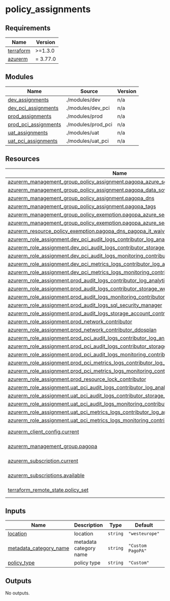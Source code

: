 # policy_assignments

<!-- markdownlint-disable -->
<!-- BEGINNING OF PRE-COMMIT-TERRAFORM DOCS HOOK -->
## Requirements

| Name | Version |
|------|---------|
| <a name="requirement_terraform"></a> [terraform](#requirement\_terraform) | >=1.3.0 |
| <a name="requirement_azurerm"></a> [azurerm](#requirement\_azurerm) | = 3.77.0 |

## Modules

| Name | Source | Version |
|------|--------|---------|
| <a name="module_dev_assignments"></a> [dev\_assignments](#module\_dev\_assignments) | ./modules/dev | n/a |
| <a name="module_dev_pci_assignments"></a> [dev\_pci\_assignments](#module\_dev\_pci\_assignments) | ./modules/dev_pci | n/a |
| <a name="module_prod_assignments"></a> [prod\_assignments](#module\_prod\_assignments) | ./modules/prod | n/a |
| <a name="module_prod_pci_assignments"></a> [prod\_pci\_assignments](#module\_prod\_pci\_assignments) | ./modules/prod_pci | n/a |
| <a name="module_uat_assignments"></a> [uat\_assignments](#module\_uat\_assignments) | ./modules/uat | n/a |
| <a name="module_uat_pci_assignments"></a> [uat\_pci\_assignments](#module\_uat\_pci\_assignments) | ./modules/uat_pci | n/a |

## Resources

| Name | Type |
|------|------|
| [azurerm_management_group_policy_assignment.pagopa_azure_security_benchmark](https://registry.terraform.io/providers/hashicorp/azurerm/3.77.0/docs/resources/management_group_policy_assignment) | resource |
| [azurerm_management_group_policy_assignment.pagopa_data_sovereignty_eu](https://registry.terraform.io/providers/hashicorp/azurerm/3.77.0/docs/resources/management_group_policy_assignment) | resource |
| [azurerm_management_group_policy_assignment.pagopa_dns](https://registry.terraform.io/providers/hashicorp/azurerm/3.77.0/docs/resources/management_group_policy_assignment) | resource |
| [azurerm_management_group_policy_assignment.pagopa_tags](https://registry.terraform.io/providers/hashicorp/azurerm/3.77.0/docs/resources/management_group_policy_assignment) | resource |
| [azurerm_management_group_policy_exemption.pagopa_azure_security_benchmark_mitigated](https://registry.terraform.io/providers/hashicorp/azurerm/3.77.0/docs/resources/management_group_policy_exemption) | resource |
| [azurerm_management_group_policy_exemption.pagopa_azure_security_benchmark_waiver](https://registry.terraform.io/providers/hashicorp/azurerm/3.77.0/docs/resources/management_group_policy_exemption) | resource |
| [azurerm_resource_policy_exemption.pagopa_dns_pagopa_it_waiver](https://registry.terraform.io/providers/hashicorp/azurerm/3.77.0/docs/resources/resource_policy_exemption) | resource |
| [azurerm_role_assignment.dev_pci_audit_logs_contributor_log_analytics](https://registry.terraform.io/providers/hashicorp/azurerm/3.77.0/docs/resources/role_assignment) | resource |
| [azurerm_role_assignment.dev_pci_audit_logs_contributor_storage_westeurope](https://registry.terraform.io/providers/hashicorp/azurerm/3.77.0/docs/resources/role_assignment) | resource |
| [azurerm_role_assignment.dev_pci_audit_logs_monitoring_contributor](https://registry.terraform.io/providers/hashicorp/azurerm/3.77.0/docs/resources/role_assignment) | resource |
| [azurerm_role_assignment.dev_pci_metrics_logs_contributor_log_analytics](https://registry.terraform.io/providers/hashicorp/azurerm/3.77.0/docs/resources/role_assignment) | resource |
| [azurerm_role_assignment.dev_pci_metrics_logs_monitoring_contributor](https://registry.terraform.io/providers/hashicorp/azurerm/3.77.0/docs/resources/role_assignment) | resource |
| [azurerm_role_assignment.prod_audit_logs_contributor_log_analytics](https://registry.terraform.io/providers/hashicorp/azurerm/3.77.0/docs/resources/role_assignment) | resource |
| [azurerm_role_assignment.prod_audit_logs_contributor_storage_westeurope](https://registry.terraform.io/providers/hashicorp/azurerm/3.77.0/docs/resources/role_assignment) | resource |
| [azurerm_role_assignment.prod_audit_logs_monitoring_contributor](https://registry.terraform.io/providers/hashicorp/azurerm/3.77.0/docs/resources/role_assignment) | resource |
| [azurerm_role_assignment.prod_audit_logs_sql_security_manager](https://registry.terraform.io/providers/hashicorp/azurerm/3.77.0/docs/resources/role_assignment) | resource |
| [azurerm_role_assignment.prod_audit_logs_storage_account_contributor_italynorth](https://registry.terraform.io/providers/hashicorp/azurerm/3.77.0/docs/resources/role_assignment) | resource |
| [azurerm_role_assignment.prod_network_contributor](https://registry.terraform.io/providers/hashicorp/azurerm/3.77.0/docs/resources/role_assignment) | resource |
| [azurerm_role_assignment.prod_network_contributor_ddosplan](https://registry.terraform.io/providers/hashicorp/azurerm/3.77.0/docs/resources/role_assignment) | resource |
| [azurerm_role_assignment.prod_pci_audit_logs_contributor_log_analytics](https://registry.terraform.io/providers/hashicorp/azurerm/3.77.0/docs/resources/role_assignment) | resource |
| [azurerm_role_assignment.prod_pci_audit_logs_contributor_storage_westeurope](https://registry.terraform.io/providers/hashicorp/azurerm/3.77.0/docs/resources/role_assignment) | resource |
| [azurerm_role_assignment.prod_pci_audit_logs_monitoring_contributor](https://registry.terraform.io/providers/hashicorp/azurerm/3.77.0/docs/resources/role_assignment) | resource |
| [azurerm_role_assignment.prod_pci_metrics_logs_contributor_log_analytics](https://registry.terraform.io/providers/hashicorp/azurerm/3.77.0/docs/resources/role_assignment) | resource |
| [azurerm_role_assignment.prod_pci_metrics_logs_monitoring_contributor](https://registry.terraform.io/providers/hashicorp/azurerm/3.77.0/docs/resources/role_assignment) | resource |
| [azurerm_role_assignment.prod_resource_lock_contributor](https://registry.terraform.io/providers/hashicorp/azurerm/3.77.0/docs/resources/role_assignment) | resource |
| [azurerm_role_assignment.uat_pci_audit_logs_contributor_log_analytics](https://registry.terraform.io/providers/hashicorp/azurerm/3.77.0/docs/resources/role_assignment) | resource |
| [azurerm_role_assignment.uat_pci_audit_logs_contributor_storage_westeurope](https://registry.terraform.io/providers/hashicorp/azurerm/3.77.0/docs/resources/role_assignment) | resource |
| [azurerm_role_assignment.uat_pci_audit_logs_monitoring_contributor](https://registry.terraform.io/providers/hashicorp/azurerm/3.77.0/docs/resources/role_assignment) | resource |
| [azurerm_role_assignment.uat_pci_metrics_logs_contributor_log_analytics](https://registry.terraform.io/providers/hashicorp/azurerm/3.77.0/docs/resources/role_assignment) | resource |
| [azurerm_role_assignment.uat_pci_metrics_logs_monitoring_contributor](https://registry.terraform.io/providers/hashicorp/azurerm/3.77.0/docs/resources/role_assignment) | resource |
| [azurerm_client_config.current](https://registry.terraform.io/providers/hashicorp/azurerm/3.77.0/docs/data-sources/client_config) | data source |
| [azurerm_management_group.pagopa](https://registry.terraform.io/providers/hashicorp/azurerm/3.77.0/docs/data-sources/management_group) | data source |
| [azurerm_subscription.current](https://registry.terraform.io/providers/hashicorp/azurerm/3.77.0/docs/data-sources/subscription) | data source |
| [azurerm_subscriptions.available](https://registry.terraform.io/providers/hashicorp/azurerm/3.77.0/docs/data-sources/subscriptions) | data source |
| [terraform_remote_state.policy_set](https://registry.terraform.io/providers/hashicorp/terraform/latest/docs/data-sources/remote_state) | data source |

## Inputs

| Name | Description | Type | Default | Required |
|------|-------------|------|---------|:--------:|
| <a name="input_location"></a> [location](#input\_location) | location | `string` | `"westeurope"` | no |
| <a name="input_metadata_category_name"></a> [metadata\_category\_name](#input\_metadata\_category\_name) | metadata category name | `string` | `"Custom PagoPA"` | no |
| <a name="input_policy_type"></a> [policy\_type](#input\_policy\_type) | policy type | `string` | `"Custom"` | no |

## Outputs

No outputs.
<!-- END OF PRE-COMMIT-TERRAFORM DOCS HOOK -->
